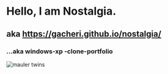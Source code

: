 # Hello, I am Nostalgia. 
## aka https://gacheri.github.io/nostalgia/
### ...aka windows-xp -clone-portfolio
![mauler twins](https://user-images.githubusercontent.com/32539425/120193745-70fadf80-c225-11eb-919a-5c92e8d712ae.png)

